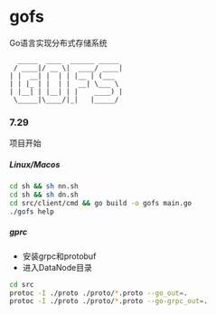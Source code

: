 # gofs
Go语言实现分布式存储系统  
```
  _____  ____  ______ _____    
 / ____|/ __ \|  ____/ ____|   
| |  __| |  | | |__ | (___     
| | |_ | |  | |  __| \___ \    
| |__| | |__| | |    ____) |   
 \_____|\____/|_|   |_____/    
 ```

### 7.29  
项目开始   
##### Linux/Macos
```Bash
cd sh && sh nn.sh
cd sh && sh dn.sh
cd src/client/cmd && go build -o gofs main.go
./gofs help
```
##### gprc
* 安装grpc和protobuf
* 进入DataNode目录
```bash
cd src
protoc -I ./proto ./proto/*.proto --go_out=.
protoc -I ./proto ./proto/*.proto --go-grpc_out=.
```